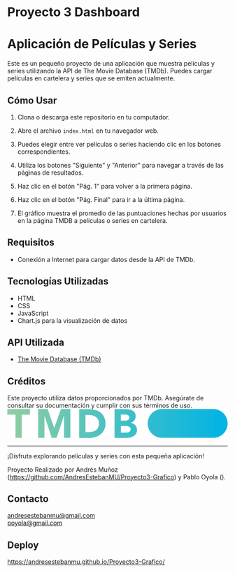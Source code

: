 # Proyecto 3 Dashboard
# Aplicación de Películas y Series

Este es un pequeño proyecto de una aplicación que muestra películas y series utilizando la API de The Movie Database (TMDb). Puedes cargar películas en cartelera y series que se emiten actualmente.

## Cómo Usar

1. Clona o descarga este repositorio en tu computador.

2. Abre el archivo `index.html` en tu navegador web.

3. Puedes elegir entre ver películas o series haciendo clic en los botones correspondientes.

4. Utiliza los botones "Siguiente" y "Anterior" para navegar a través de las páginas de resultados.

5. Haz clic en el botón "Pág. 1" para volver a la primera página.

6. Haz clic en el botón "Pág. Final" para ir a la última página.

7. El gráfico muestra el promedio de las puntuaciones hechas por usuarios en la página TMDB a películas o series en cartelera.

## Requisitos

- Conexión a Internet para cargar datos desde la API de TMDb.

## Tecnologías Utilizadas

- HTML
- CSS
- JavaScript
- Chart.js para la visualización de datos

## API Utilizada

- [The Movie Database (TMDb)](https://www.themoviedb.org/documentation/api)


## Créditos

Este proyecto utiliza datos proporcionados por TMDb. Asegúrate de consultar su documentación y cumplir con sus términos de uso.![Banner](assests/blue_short-8e7b30f73a4020692ccca9c88bafe5dcb6f8a62a4c6bc55cd9ba82bb2cd95f6c.svg)

---

¡Disfruta explorando películas y series con esta pequeña aplicación!

Proyecto Realizado por Andrés Muñoz (https://github.com/AndresEstebanMU/Proyecto3-Grafico) y Pablo Oyola ().

## Contacto

andresestebanmu@gmail.com  
poyola@gmail.com

## Deploy

https://andresestebanmu.github.io/Proyecto3-Grafico/
